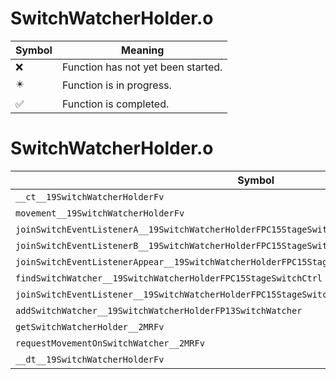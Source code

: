 # SwitchWatcherHolder.o
| Symbol | Meaning 
| ------------- | ------------- 
| :x: | Function has not yet been started. 
| :eight_pointed_black_star: | Function is in progress. 
| :white_check_mark: | Function is completed. 


# SwitchWatcherHolder.o
| Symbol | Decompiled? |
| ------------- | ------------- |
| `__ct__19SwitchWatcherHolderFv` | :x: |
| `movement__19SwitchWatcherHolderFv` | :x: |
| `joinSwitchEventListenerA__19SwitchWatcherHolderFPC15StageSwitchCtrlP19SwitchEventListener` | :x: |
| `joinSwitchEventListenerB__19SwitchWatcherHolderFPC15StageSwitchCtrlP19SwitchEventListener` | :x: |
| `joinSwitchEventListenerAppear__19SwitchWatcherHolderFPC15StageSwitchCtrlP19SwitchEventListener` | :x: |
| `findSwitchWatcher__19SwitchWatcherHolderFPC15StageSwitchCtrl` | :x: |
| `joinSwitchEventListener__19SwitchWatcherHolderFPC15StageSwitchCtrlUlP19SwitchEventListener` | :x: |
| `addSwitchWatcher__19SwitchWatcherHolderFP13SwitchWatcher` | :x: |
| `getSwitchWatcherHolder__2MRFv` | :x: |
| `requestMovementOnSwitchWatcher__2MRFv` | :x: |
| `__dt__19SwitchWatcherHolderFv` | :x: |
